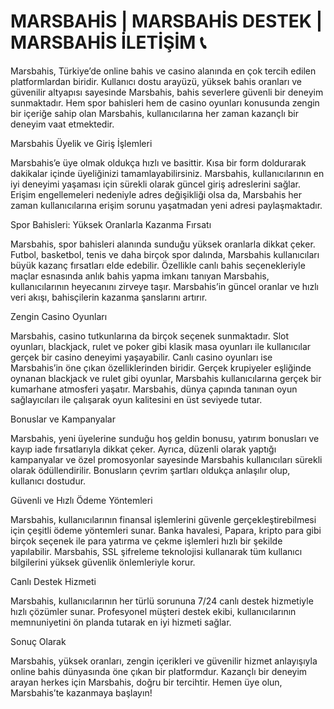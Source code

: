 # MARSBAHİS | MARSBAHİS DESTEK | MARSBAHİS İLETİŞİM 📞
Marsbahis, Türkiye’de online bahis ve casino alanında en çok tercih edilen platformlardan biridir. Kullanıcı dostu arayüzü, yüksek bahis oranları ve güvenilir altyapısı sayesinde Marsbahis, bahis severlere güvenli bir deneyim sunmaktadır. Hem spor bahisleri hem de casino oyunları konusunda zengin bir içeriğe sahip olan Marsbahis, kullanıcılarına her zaman kazançlı bir deneyim vaat etmektedir.

Marsbahis Üyelik ve Giriş İşlemleri

Marsbahis’e üye olmak oldukça hızlı ve basittir. Kısa bir form doldurarak dakikalar içinde üyeliğinizi tamamlayabilirsiniz. Marsbahis, kullanıcılarının en iyi deneyimi yaşaması için sürekli olarak güncel giriş adreslerini sağlar. Erişim engellemeleri nedeniyle adres değişikliği olsa da, Marsbahis her zaman kullanıcılarına erişim sorunu yaşatmadan yeni adresi paylaşmaktadır.

Spor Bahisleri: Yüksek Oranlarla Kazanma Fırsatı

Marsbahis, spor bahisleri alanında sunduğu yüksek oranlarla dikkat çeker. Futbol, basketbol, tenis ve daha birçok spor dalında, Marsbahis kullanıcıları büyük kazanç fırsatları elde edebilir. Özellikle canlı bahis seçenekleriyle maçlar esnasında anlık bahis yapma imkanı tanıyan Marsbahis, kullanıcılarının heyecanını zirveye taşır. Marsbahis’in güncel oranlar ve hızlı veri akışı, bahisçilerin kazanma şanslarını artırır.

Zengin Casino Oyunları

Marsbahis, casino tutkunlarına da birçok seçenek sunmaktadır. Slot oyunları, blackjack, rulet ve poker gibi klasik masa oyunları ile kullanıcılar gerçek bir casino deneyimi yaşayabilir. Canlı casino oyunları ise Marsbahis’in öne çıkan özelliklerinden biridir. Gerçek krupiyeler eşliğinde oynanan blackjack ve rulet gibi oyunlar, Marsbahis kullanıcılarına gerçek bir kumarhane atmosferi yaşatır. Marsbahis, dünya çapında tanınan oyun sağlayıcıları ile çalışarak oyun kalitesini en üst seviyede tutar.

Bonuslar ve Kampanyalar

Marsbahis, yeni üyelerine sunduğu hoş geldin bonusu, yatırım bonusları ve kayıp iade fırsatlarıyla dikkat çeker. Ayrıca, düzenli olarak yaptığı kampanyalar ve özel promosyonlar sayesinde Marsbahis kullanıcıları sürekli olarak ödüllendirilir. Bonusların çevrim şartları oldukça anlaşılır olup, kullanıcı dostudur.

Güvenli ve Hızlı Ödeme Yöntemleri

Marsbahis, kullanıcılarının finansal işlemlerini güvenle gerçekleştirebilmesi için çeşitli ödeme yöntemleri sunar. Banka havalesi, Papara, kripto para gibi birçok seçenek ile para yatırma ve çekme işlemleri hızlı bir şekilde yapılabilir. Marsbahis, SSL şifreleme teknolojisi kullanarak tüm kullanıcı bilgilerini yüksek güvenlik önlemleriyle korur.

Canlı Destek Hizmeti

Marsbahis, kullanıcılarının her türlü sorununa 7/24 canlı destek hizmetiyle hızlı çözümler sunar. Profesyonel müşteri destek ekibi, kullanıcılarının memnuniyetini ön planda tutarak en iyi hizmeti sağlar.

Sonuç Olarak

Marsbahis, yüksek oranları, zengin içerikleri ve güvenilir hizmet anlayışıyla online bahis dünyasında öne çıkan bir platformdur. Kazançlı bir deneyim arayan herkes için Marsbahis, doğru bir tercihtir. Hemen üye olun, Marsbahis’te kazanmaya başlayın!

